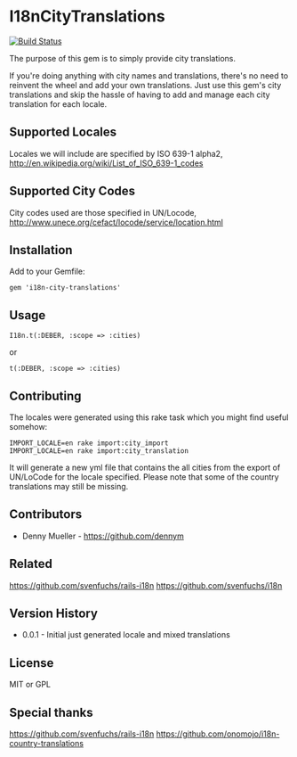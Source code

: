 # I18nCityTranslations

[![Build Status](https://travis-ci.org/dennym/i18n-city-translations.svg)](https://travis-ci.org/dennym/i18n-city-translations)

The purpose of this gem is to simply provide city translations.

If you're doing anything with city names and translations, there's no need to reinvent the wheel and add your own translations. Just use this gem's city translations and skip the hassle of having to add and manage each city translation for each locale.

## Supported Locales
Locales we will include are specified by ISO 639-1 alpha2, http://en.wikipedia.org/wiki/List_of_ISO_639-1_codes

## Supported City Codes
City codes used are those specified in UN/Locode, http://www.unece.org/cefact/locode/service/location.html


## Installation

Add to your Gemfile:

    gem 'i18n-city-translations'

## Usage

    I18n.t(:DEBER, :scope => :cities)

or

    t(:DEBER, :scope => :cities)

## Contributing

The locales were generated using this rake task which you might find useful somehow:

    IMPORT_LOCALE=en rake import:city_import
    IMPORT_LOCALE=en rake import:city_translation

It will generate a new yml file that contains the all cities from the export of UN/LoCode for the locale specified. Please note that some of the country translations may still be missing.

## Contributors
* Denny Mueller - https://github.com/dennym

## Related
https://github.com/svenfuchs/rails-i18n
https://github.com/svenfuchs/i18n

## Version History
* 0.0.1 - Initial just generated locale and mixed translations

## License
MIT or GPL

## Special thanks
https://github.com/svenfuchs/rails-i18n
https://github.com/onomojo/i18n-country-translations